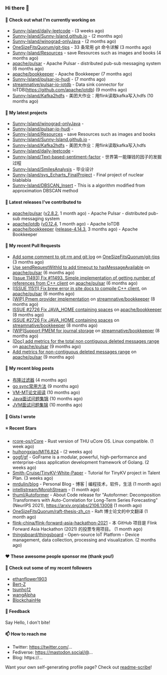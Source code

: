 ### Hi there 👋

#### 👷 Check out what I'm currently working on

- [Sunny-Island/daily-leetcode](https://github.com/Sunny-Island/daily-leetcode) -  (3 weeks ago)
- [Sunny-Island/Sunny-Island.github.io](https://github.com/Sunny-Island/Sunny-Island.github.io) -  (2 months ago)
- [Sunny-Island/winograd-onlyJava](https://github.com/Sunny-Island/winograd-onlyJava) -  (2 months ago)
- [OneSizeFitsQuorum/git-tips](https://github.com/OneSizeFitsQuorum/git-tips) - 33 条常用 git 命令详解 (3 months ago)
- [Sunny-Island/Resources](https://github.com/Sunny-Island/Resources) - save Resources such as images and books (4 months ago)
- [apache/pulsar](https://github.com/apache/pulsar) - Apache Pulsar - distributed pub-sub messaging system (6 months ago)
- [apache/bookkeeper](https://github.com/apache/bookkeeper) - Apache Bookkeeper (7 months ago)
- [Sunny-Island/pulsar-io-hudi](https://github.com/Sunny-Island/pulsar-io-hudi) -  (7 months ago)
- [streamnative/pulsar-io-iotdb](https://github.com/streamnative/pulsar-io-iotdb) - Data sink connector for IoTDB(https://github.com/apache/iotdb) (9 months ago)
- [Sunny-Island/Kafka2hdfs](https://github.com/Sunny-Island/Kafka2hdfs) - 美团大作业：用flink读取kafka写入hdfs (10 months ago)

#### 🌱 My latest projects

- [Sunny-Island/winograd-onlyJava](https://github.com/Sunny-Island/winograd-onlyJava) - 
- [Sunny-Island/pulsar-io-hudi](https://github.com/Sunny-Island/pulsar-io-hudi) - 
- [Sunny-Island/Resources](https://github.com/Sunny-Island/Resources) - save Resources such as images and books
- [Sunny-Island/Sunny-Island.github.io](https://github.com/Sunny-Island/Sunny-Island.github.io) - 
- [Sunny-Island/Kafka2hdfs](https://github.com/Sunny-Island/Kafka2hdfs) - 美团大作业：用flink读取kafka写入hdfs
- [Sunny-Island/daily-leetcode](https://github.com/Sunny-Island/daily-leetcode) - 
- [Sunny-Island/Text-based-sentiment-factor](https://github.com/Sunny-Island/Text-based-sentiment-factor) - 世界第一能赚钱的因子的发掘过程
- [Sunny-Island/SmilesAnalysis](https://github.com/Sunny-Island/SmilesAnalysis) - 毕业设计
- [Sunny-Island/sys_Echarts_FinalProject](https://github.com/Sunny-Island/sys_Echarts_FinalProject) - Final project of nuclear blablabla
- [Sunny-Island/DBSCAN_Insert](https://github.com/Sunny-Island/DBSCAN_Insert) - This is a algorithm modified from approximation DBSCAN method

#### 🔭 Latest releases I've contributed to

- [apache/pulsar](https://github.com/apache/pulsar) ([v2.8.2](https://github.com/apache/pulsar/releases/tag/v2.8.2), 1 month ago) - Apache Pulsar - distributed pub-sub messaging system
- [apache/iotdb](https://github.com/apache/iotdb) ([v0.12.4](https://github.com/apache/iotdb/releases/tag/v0.12.4), 1 month ago) - Apache IoTDB
- [apache/bookkeeper](https://github.com/apache/bookkeeper) ([release-4.14.3](https://github.com/apache/bookkeeper/releases/tag/release-4.14.3), 3 months ago) - Apache Bookkeeper

#### 🔨 My recent Pull Requests

- [Add some comment to git rm and git log](https://github.com/OneSizeFitsQuorum/git-tips/pull/2) on [OneSizeFitsQuorum/git-tips](https://github.com/OneSizeFitsQuorum/git-tips) (3 months ago)
- [Use sendRequestWithId to add timeout to hasMessageAvailable](https://github.com/apache/pulsar/pull/11600) on [apache/pulsar](https://github.com/apache/pulsar) (6 months ago)
- [[Issue 11493] Fix #11493. Simple implementation of getting number of references from C&#43;&#43; client](https://github.com/apache/pulsar/pull/11535) on [apache/pulsar](https://github.com/apache/pulsar) (6 months ago)
- [[ISSUE 11511] Fix brew error in site docs to compile C&#43;&#43; client.](https://github.com/apache/pulsar/pull/11512) on [apache/pulsar](https://github.com/apache/pulsar) (6 months ago)
- [[WIP] Pmem provider implementation](https://github.com/streamnative/bookkeeper/pull/384) on [streamnative/bookkeeper](https://github.com/streamnative/bookkeeper) (8 months ago)
- [ISSUE #2726 Fix JAVA_HOME containing spaces](https://github.com/apache/bookkeeper/pull/2727) on [apache/bookkeeper](https://github.com/apache/bookkeeper) (8 months ago)
- [ISSUE #2726 Fix JAVA_HOME containing spaces](https://github.com/streamnative/bookkeeper/pull/373) on [streamnative/bookkeeper](https://github.com/streamnative/bookkeeper) (8 months ago)
- [[WIP]Support PMEM for journal storage](https://github.com/streamnative/bookkeeper/pull/370) on [streamnative/bookkeeper](https://github.com/streamnative/bookkeeper) (8 months ago)
- [[Doc] add metrics for the total non contiguous deleted messages range](https://github.com/apache/pulsar/pull/10663) on [apache/pulsar](https://github.com/apache/pulsar) (9 months ago)
- [Add metrics for non-contiguous deleted messages range](https://github.com/apache/pulsar/pull/10638) on [apache/pulsar](https://github.com/apache/pulsar) (9 months ago)

#### 📜 My recent blog posts

- [布隆过滤器](https://zhaojiabei.ink/2021/10/18/%E5%B8%83%E9%9A%86%E8%BF%87%E6%BB%A4%E5%99%A8/) (4 months ago)
- [go sync常用方法](https://zhaojiabei.ink/2021/04/24/go-sync%E5%B8%B8%E7%94%A8%E6%96%B9%E6%B3%95/) (9 months ago)
- [VM-MT论文阅读](https://zhaojiabei.ink/2021/04/20/VM-MT%E8%AE%BA%E6%96%87%E9%98%85%E8%AF%BB/) (10 months ago)
- [Java面试问题集锦](https://zhaojiabei.ink/2021/04/14/Java%E9%9D%A2%E8%AF%95%E9%97%AE%E9%A2%98%E9%9B%86%E9%94%A6/) (10 months ago)
- [JVM面试问题集锦](https://zhaojiabei.ink/2021/03/31/JVM%E9%9D%A2%E8%AF%95%E9%97%AE%E9%A2%98%E9%9B%86%E9%94%A6/) (10 months ago)

#### 📓 Gists I wrote


#### ⭐ Recent Stars

- [rcore-os/rCore](https://github.com/rcore-os/rCore) - Rust version of THU uCore OS. Linux compatible. (1 week ago)
- [huihongxiao/MIT6.824](https://github.com/huihongxiao/MIT6.824) -  (2 weeks ago)
- [gogf/gf](https://github.com/gogf/gf) - GoFrame is a modular, powerful, high-performance and enterprise-class application development framework of Golang.  (2 weeks ago)
- [Smith-Cruise/TinyKV-White-Paper](https://github.com/Smith-Cruise/TinyKV-White-Paper) - Tutorial for TinyKV project in Talent Plan. (3 weeks ago)
- [mrdulin/blog](https://github.com/mrdulin/blog) - Personal Blog - 博客 | 编程技术，软件，生活 (1 month ago)
- [intellistream/MorphStream](https://github.com/intellistream/MorphStream) -  (1 month ago)
- [thuml/Autoformer](https://github.com/thuml/Autoformer) - About Code release for &#34;Autoformer: Decomposition Transformers with Auto-Correlation for Long-Term Series Forecasting&#34; (NeurIPS 2021), https://arxiv.org/abs/2106.13008 (1 month ago)
- [OneSizeFitsQuorum/raft-thesis-zh_cn](https://github.com/OneSizeFitsQuorum/raft-thesis-zh_cn) - Raft 博士论文的中文翻译 (1 month ago)
- [flink-china/flink-forward-asia-hackathon-2021](https://github.com/flink-china/flink-forward-asia-hackathon-2021) - 本 GitHub 项目是 Flink Forward Asia Hackathon (2021) 的投票专用项目。 (1 month ago)
- [thingsboard/thingsboard](https://github.com/thingsboard/thingsboard) - Open-source IoT Platform - Device management, data collection, processing and visualization. (2 months ago)

#### ❤️ These awesome people sponsor me (thank you!)


#### 👯 Check out some of my recent followers

- [ethanflower1903](https://github.com/ethanflower1903)
- [Bert-Z](https://github.com/Bert-Z)
- [tsunho12](https://github.com/tsunho12)
- [wangAlpha](https://github.com/wangAlpha)
- [BlockchainHe](https://github.com/BlockchainHe)

#### 💬 Feedback

Say Hello, I don't bite!

#### 📫 How to reach me

- Twitter: https://twitter.com/...
- Fediverse: https://mastodon.social/@...
- Blog: https://...

Want your own self-generating profile page? Check out [readme-scribe](https://github.com/muesli/readme-scribe)!
